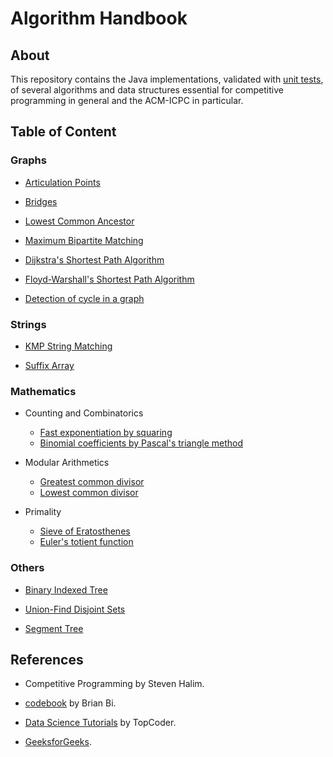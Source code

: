 # Algorithm Handbook

## About

This repository contains the Java implementations, validated with
[unit tests](https://github.com/hieule22/algo-handbook/tree/master/src/test), of several
algorithms and data structures essential for competitive programming in general
and the ACM-ICPC in particular.

## Table of Content

### Graphs

* [Articulation Points](https://github.com/hieule22/algo-handbook/blob/master/src/core/graphs/ArticulationPoints.java)

* [Bridges](https://github.com/hieule22/algo-handbook/blob/master/src/core/graphs/Bridges.java)

* [Lowest Common Ancestor](https://github.com/hieule22/algo-handbook/blob/master/src/core/graphs/LowestCommonAncestor.java)

* [Maximum Bipartite Matching](https://github.com/hieule22/algo-handbook/blob/master/src/core/graphs/MaximumBipartiteMatching.java)

* [Dijkstra's Shortest Path Algorithm](https://github.com/hieule22/algo-handbook/blob/master/src/core/graphs/DijkstraShortestPath.java)

* [Floyd-Warshall's Shortest Path Algorithm](https://github.com/hieule22/algo-handbook/blob/master/src/core/graphs/FloydWarshallShortestPath.java)

* [Detection of cycle in a graph](https://github.com/hieule22/algo-handbook/blob/master/src/core/graphs/CycleDetector.java)


### Strings

* [KMP String Matching](https://github.com/hieule22/algo-handbook/blob/master/src/core/strings/KMPStringMatching.java)

* [Suffix Array](https://github.com/hieule22/algo-handbook/blob/master/src/core/strings/SuffixArray.java)

### Mathematics

* Counting and Combinatorics
  * [Fast exponentiation by squaring](https://github.com/hieule22/algo-handbook/blob/master/src/core/math/Counting.java#L13)
  * [Binomial coefficients by Pascal's triangle method](https://github.com/hieule22/algo-handbook/blob/master/src/core/math/Counting.java#L49)

* Modular Arithmetics
  * [Greatest common divisor](https://github.com/hieule22/algo-handbook/blob/master/src/core/math/Modular.java#L17)
  * [Lowest common divisor](https://github.com/hieule22/algo-handbook/blob/master/src/core/math/Modular.java#L27)

* Primality
  * [Sieve of Eratosthenes](https://github.com/hieule22/algo-handbook/blob/master/src/core/math/Primality.java#L18)
  * [Euler's totient function](https://github.com/hieule22/algo-handbook/blob/master/src/core/math/Primality.java#L39)

### Others

* [Binary Indexed Tree](https://github.com/hieule22/algo-handbook/blob/master/src/core/others/BinaryIndexedTree.java)

* [Union-Find Disjoint Sets](https://github.com/hieule22/algo-handbook/blob/master/src/core/others/UnionFind.java)

* [Segment Tree](https://github.com/hieule22/algo-handbook/blob/master/src/core/others/SegmentTree.java)

## References

* Competitive Programming by Steven Halim.

* [codebook](https://github.com/t3nsor/codebook) by Brian Bi.

* [Data Science Tutorials](https://www.topcoder.com/community/data-science/data-science-tutorials/) by TopCoder.

* [GeeksforGeeks](http://www.geeksforgeeks.org).